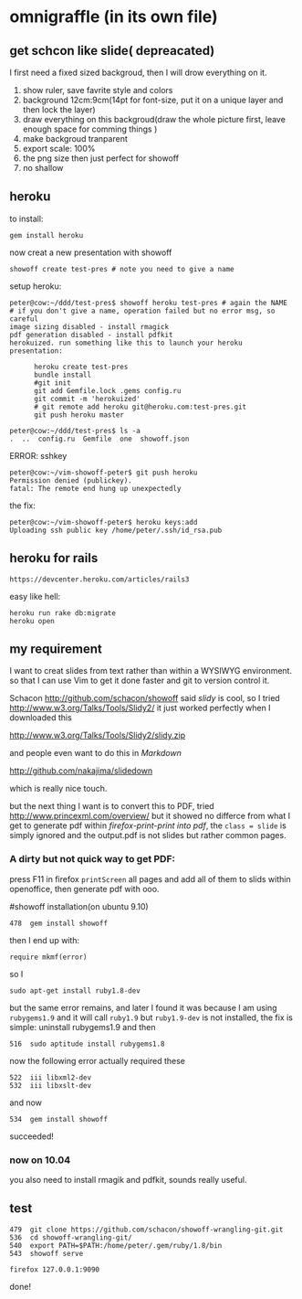 # omnigraffle (in its own file)

## get schcon like slide( depreacated)

I first need a fixed sized backgroud, then I will
drow everything on it.

1. show ruler, save favrite style and colors
2. background 12cm:9cm(14pt for font-size, put it on a unique layer and then
   lock the layer)
3. draw everything on this backgroud(draw the whole picture first, leave
   enough space for comming things )
4. make backgroud tranparent
5. export scale: 100%
6. the png size then just perfect for showoff
7. no shallow

## heroku
to install:
    
    gem install heroku

now creat a new presentation with showoff

    showoff create test-pres # note you need to give a name 

setup heroku:

    peter@cow:~/ddd/test-pres$ showoff heroku test-pres # again the NAME
    # if you don't give a name, operation failed but no error msg, so careful
    image sizing disabled - install rmagick
    pdf generation disabled - install pdfkit
    herokuized. run something like this to launch your heroku presentation:

          heroku create test-pres
          bundle install
          #git init
          git add Gemfile.lock .gems config.ru
          git commit -m 'herokuized'
          # git remote add heroku git@heroku.com:test-pres.git
          git push heroku master
          
    peter@cow:~/ddd/test-pres$ ls -a
    .  ..  config.ru  Gemfile  one  showoff.json

ERROR: sshkey

    peter@cow:~/vim-showoff-peter$ git push heroku 
    Permission denied (publickey).
    fatal: The remote end hung up unexpectedly

the fix:

    peter@cow:~/vim-showoff-peter$ heroku keys:add
    Uploading ssh public key /home/peter/.ssh/id_rsa.pub

## heroku for rails
    https://devcenter.heroku.com/articles/rails3
easy like hell:

    heroku run rake db:migrate
    heroku open

## my requirement

I want to creat slides from text rather than within a WYSIWYG environment. so
that I can use Vim to get it done faster and git to version control it.

Schacon <http://github.com/schacon/showoff>
said _slidy_ is cool, so I tried
<http://www.w3.org/Talks/Tools/Slidy2/>
it just worked perfectly when I downloaded this

<http://www.w3.org/Talks/Tools/Slidy2/slidy.zip>

and people even want to do this in _Markdown_ 

<http://github.com/nakajima/slidedown>

which is really nice touch.

but the next thing I want is to convert this to PDF, tried 
<http://www.princexml.com/overview/> but it showed no differce from what I get
to generate pdf within _firefox-print-print into pdf_, the `class = slide` is
simply ignored and the output.pdf is not slides but rather common pages.

### A dirty but not quick way to get PDF:

press F11 in firefox `printScreen` all pages and add all of them to slids
within openoffice, then generate pdf with ooo.

#showoff installation(on ubuntu 9.10)

    478  gem install showoff

  then I end up with:
    
    require mkmf(error)

so I 

    sudo apt-get install ruby1.8-dev

but the same error remains, and later I found it was because I am using `rubygems1.9` and it will call `ruby1.9`
but `ruby1.9-dev` is not installed, the fix is simple: uninstall rubygems1.9 and then

    516  sudo aptitude install rubygems1.8

now the following error actually required these

    522  iii libxml2-dev
    532  iii libxslt-dev

and now 

    534  gem install showoff

succeeded!

### now on 10.04

you also need to install rmagik and pdfkit, sounds really useful.

## test

    479  git clone https://github.com/schacon/showoff-wrangling-git.git
    536  cd showoff-wrangling-git/
    540  export PATH=$PATH:/home/peter/.gem/ruby/1.8/bin
    543  showoff serve

    firefox 127.0.0.1:9090

done!

